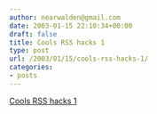 ```yaml
---
author: nearwalden@gmail.com
date: 2003-01-15 22:10:34+00:00
draft: false
title: Cools RSS hacks 1
type: post
url: /2003/01/15/cools-rss-hacks-1/
categories:
- posts
---
```


[Cools RSS hacks 1](//blogs.salon.com/0000002/2003/1/15/#200301151')




